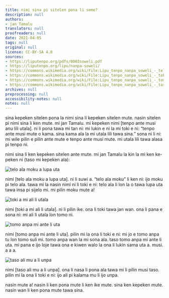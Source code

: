 ```yaml
---
title: nimi sina pi sitelen pona li seme?
description: null
authors:
- jan Tamalu
translators: null
proofreaders: null
date: 2021-04-05
tags: null
original: null
license: CC-BY-SA 4.0
sources:
- https://liputenpo.org/pdfs/0003soweli.pdf
- https://liputenpo.org/lipu/nanpa-soweli/
- https://commons.wikimedia.org/wiki/File:Lipu_tenpo_nanpa_soweli_-_telo_ala_moku_a_lupa_uta.png
- https://commons.wikimedia.org/wiki/File:Lipu_tenpo_nanpa_soweli_-_toki_a_mi_ali_li_utala.png
- https://commons.wikimedia.org/wiki/File:Lipu_tenpo_nanpa_soweli_-_tomo_anpa_mi_ante_li_uta.png
- https://commons.wikimedia.org/wiki/File:Lipu_tenpo_nanpa_soweli_-_taso_ali_mu_a_li_unpa.png
archives: null
preprocessing: null
accessibility-notes: null
notes: null
---
```


sina kepeken sitelen pona la nimi sina li kepeken sitelen mute. nasin sitelen pi nimi sina li ken mute. mi jan Tamalu. mi kepeken nimi [tenpo ante musi anu lili utala]. ni li pona tawa mi tan ni: mi lukin e ni la mi toki e ni: “tenpo ante musi mute o kama. sina kama ala la mi utala lili tawa sina.” sona ni li ni: mi wile pilin e pilin ante mute e tenpo ante musi mute. mi utala lili tawa alasa pi tenpo ni.

nimi sina li ken kepeken sitelen ante mute. mi jan Tamalu la kin la mi ken ke- peken ni (taso mi kepeken ala):

![telo ala moku a lupa uta](https://upload.wikimedia.org/wikipedia/commons/9/97/Lipu_tenpo_nanpa_soweli_-_telo_ala_moku_a_lupa_uta.png)

nimi [telo ala moku a lupa uta]. ni li suwi a. “telo ala moku” li ken ni: ijo moku pi telo ala. tawa mi la nasin nimi ni li toki e ni: telo ala li lon la o tawa lupa uta tawa insa pi sijelo mi. mi pilin moku mute a!

![toki a mi ali li utala](https://upload.wikimedia.org/wikipedia/commons/e/e9/Lipu_tenpo_nanpa_soweli_-_toki_a_mi_ali_li_utala.png)

nimi [toki a mi ali li utala]. ni li pilin ike. ona li toki tawa jan wan. ona li pana e sona ni: mi ali li utala lon tomo ni.

![tomo anpa mi ante li uta](https://upload.wikimedia.org/wikipedia/commons/4/47/Lipu_tenpo_nanpa_soweli_-_tomo_anpa_mi_ante_li_uta.png)

nimi [tomo anpa mi ante li uta]. pilin mi la ona li toki e ni: mi jo e tomo anpa tu lon tomo suli mi. tomo anpa wan la mi sona ala. taso tomo anpa mi ante li uta. mi pana e ijo loje tawa ona e kiwen walo la ona li lukin sama uta a. musi. a a a.

![taso ali mu a li unpa](https://upload.wikimedia.org/wikipedia/commons/0/08/Lipu_tenpo_nanpa_soweli_-_taso_ali_mu_a_li_unpa.png)

nimi [taso ali mu a li unpa]. ona li nasa li pona ala tawa mi li pilin musi taso. pilin mi la ona li toki e ni: ijo ali pi kalama mu li ijo unpa.

nasin mute a! nasin li ken pona mute li ken ike mute. sina ken kepeken mute. nasin wan li ken pona mute tawa sina.